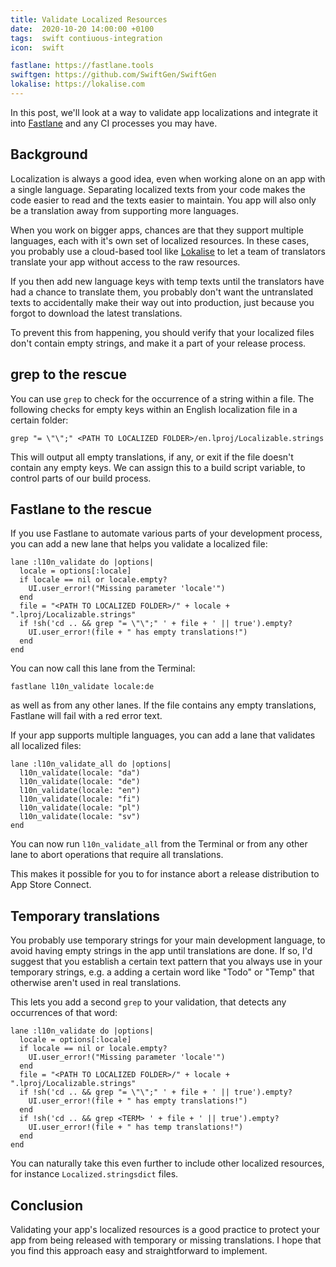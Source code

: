 ```yaml
---
title: Validate Localized Resources
date:  2020-10-20 14:00:00 +0100
tags:  swift contiuous-integration
icon:  swift

fastlane: https://fastlane.tools 
swiftgen: https://github.com/SwiftGen/SwiftGen
lokalise: https://lokalise.com
---
```


In this post, we'll look at a way to validate app localizations and integrate it into [Fastlane]({{page.fastlane}}) and any CI processes you may have.


## Background

Localization is always a good idea, even when working alone on an app with a single language. Separating localized texts from your code makes the code easier to read and the texts easier to maintain. You app will also only be a translation away from supporting more languages.

When you work on bigger apps, chances are that they support multiple languages, each with it's own set of localized resources. In these cases, you probably use a cloud-based tool like [Lokalise]({{page.lokalise}}) to let a team of translators translate your app without access to the raw resources.

If you then add new language keys with temp texts until the translators have had a chance to translate them, you probably don't want the untranslated texts to accidentally make their way out into production, just because you forgot to download the latest translations.

To prevent this from happening, you should verify that your localized files don't contain empty strings, and make it a part of your release process.


## grep to the rescue

You can use `grep` to check for the occurrence of a string within a file. The following checks for empty keys within an English localization file in a certain folder:

```
grep "= \"\";" <PATH TO LOCALIZED FOLDER>/en.lproj/Localizable.strings
```

This will output all empty translations, if any, or exit if the file doesn't contain any empty keys. We can assign this to a build script variable, to control parts of our build process.


## Fastlane to the rescue

If you use Fastlane to automate various parts of your development process, you can add a new lane that helps you validate a localized file:

```
lane :l10n_validate do |options|
  locale = options[:locale]
  if locale == nil or locale.empty?
    UI.user_error!("Missing parameter 'locale'")
  end
  file = "<PATH TO LOCALIZED FOLDER>/" + locale + ".lproj/Localizable.strings"
  if !sh('cd .. && grep "= \"\";" ' + file + ' || true').empty?
    UI.user_error!(file + " has empty translations!")
  end
end
```

You can now call this lane from the Terminal:

```
fastlane l10n_validate locale:de
```

as well as from any other lanes. If the file contains any empty translations, Fastlane will fail with a red error text.

If your app supports multiple languages, you can add a lane that validates all localized files:

```
lane :l10n_validate_all do |options|
  l10n_validate(locale: "da")
  l10n_validate(locale: "de")
  l10n_validate(locale: "en")
  l10n_validate(locale: "fi")
  l10n_validate(locale: "pl")
  l10n_validate(locale: "sv")
end
```

You can now run `l10n_validate_all` from the Terminal or from any other lane to abort operations that require all translations.

This makes it possible for you to for instance abort a release distribution to App Store Connect.


## Temporary translations

You probably use temporary strings for your main development language, to avoid having empty strings in the app until translations are done. If so, I'd suggest that you establish a certain text pattern that you always use in your temporary strings, e.g. a adding a certain word like "Todo" or "Temp" that otherwise aren't used in real translations.

This lets you add a second `grep` to your validation, that detects any occurrences of that word:

```
lane :l10n_validate do |options|
  locale = options[:locale]
  if locale == nil or locale.empty?
    UI.user_error!("Missing parameter 'locale'")
  end
  file = "<PATH TO LOCALIZED FOLDER>/" + locale + ".lproj/Localizable.strings"
  if !sh('cd .. && grep "= \"\";" ' + file + ' || true').empty?
    UI.user_error!(file + " has empty translations!")
  end
  if !sh('cd .. && grep <TERM> ' + file + ' || true').empty?
    UI.user_error!(file + " has temp translations!")
  end
end
```

You can naturally take this even further to include other localized resources, for instance `Localized.stringsdict` files.


## Conclusion

Validating your app's localized resources is a good practice to protect your app from being released with temporary or missing translations. I hope that you find this approach easy and straightforward to implement.